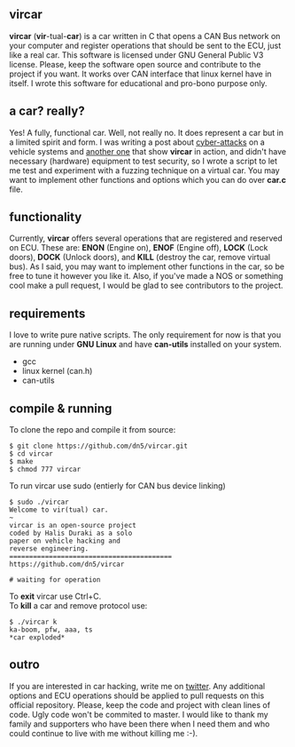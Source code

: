 ## vircar
**vircar** (**vir**-tual-**car**) is a car written in C that opens a CAN Bus network on your computer and register operations that should be sent to the ECU, just like a real car. This software is licensed under GNU General Public V3 license. Please, keep the software open source and contribute to the project if you want. It works over CAN interface that linux kernel have in itself. I wrote this software for educational and pro-bono purpose only.  
  
## a car? really?
Yes! A fully, functional car. Well, not really no. It does represent a car but in a limited spirit and form. I was writing a post about [cyber-attacks](http://dn5.ljuska.org/napadi-na-auto-sistem-1.html) on a vehicle systems and [another one](http://dn5.ljuska.org/cyber-attacks-on-vehicles-2.html) that show **vircar** in action, and didn't have necessary (hardware) equipment to test security, so I wrote a script to let me test and experiment with a fuzzing technique on a virtual car. You may want to implement other functions and options which you can do over **car.c** file.  
  
## functionality
Currently, **vircar** offers several operations that are registered and reserved on ECU. These are: **ENON** (Engine on), **ENOF** (Engine off), **LOCK** (Lock doors), **DOCK** (Unlock doors), and **KILL** (destroy the car, remove virtual bus). As I said, you may want to implement other functions in the car, so be free to tune it however you like it. Also, if you've made a NOS or something cool make a pull request, I would be glad to see contributors to the project.  
  
## requirements
I love to write pure native scripts. The only requirement for now is that you are running under **GNU Linux** and have **can-utils** installed on your system.  

* gcc
* linux kernel (can.h)
* can-utils
  
## compile & running

To clone the repo and compile it from source: 

	$ git clone https://github.com/dn5/vircar.git
	$ cd vircar
	$ make
	$ chmod 777 vircar

To run vircar use sudo (entierly for CAN bus device linking)	

	$ sudo ./vircar
	Welcome to vir(tual) car.
	~
	vircar is an open-source project
	coded by Halis Duraki as a solo 
	paper on vehicle hacking and 
	reverse engineering.
	=========================================
	https://github.com/dn5/vircar

	# waiting for operation

To **exit** vircar use Ctrl+C.  
To **kill** a car and remove protocol use:
	
	$ ./vircar k
	ka-boom, pfw, aaa, ts
	*car exploded*

## outro
If you are interested in car hacking, write me on [twitter](https://twitter.com/dn5__). Any additional options and ECU operations should be applied to pull requests on this official repository. Please, keep the code and project with clean lines of code. Ugly code won't be commited to master. I would like to thank my family and supporters who have been there when I need them and who could continue to live with me without killing me :-).  